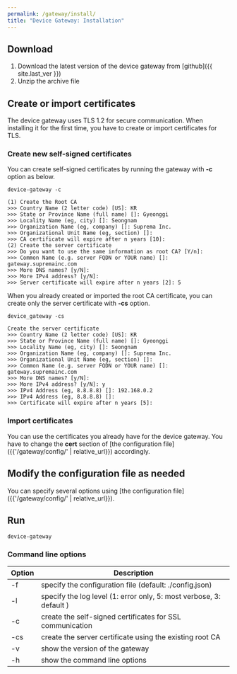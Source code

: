 ```yaml
---
permalink: /gateway/install/
title: "Device Gateway: Installation"
---
```


## Download

1. Download the latest version of the device gateway from [github]({{ site.last_ver }})
2. Unzip the archive file

## Create or import certificates

The device gateway uses TLS 1.2 for secure communication. When installing it for the first time, you have to create or import certificates for TLS. 

### Create new self-signed certificates

You can create self-signed certificates by running the gateway with __-c__ option as below.

```
device-gateway -c

(1) Create the Root CA
>>> Country Name (2 letter code) [US]: KR
>>> State or Province Name (full name) []: Gyeonggi
>>> Locality Name (eg, city) []: Seongnam
>>> Organization Name (eg, company) []: Suprema Inc.
>>> Organizational Unit Name (eg, section) []:
>>> CA certificate will expire after n years [10]:
(2) Create the server certificate
>>> Do you want to use the same information as root CA? [Y/n]:
>>> Common Name (e.g. server FQDN or YOUR name) []: gateway.supremainc.com
>>> More DNS names? [y/N]:
>>> More IPv4 address? [y/N]:
>>> Server certificate will expire after n years [2]: 5
```

When you already created or imported the root CA certificate, you can create only the server certificate with __-cs__ option. 

```
device_gateway -cs

Create the server certificate
>>> Country Name (2 letter code) [US]: KR
>>> State or Province Name (full name) []: Gyeonggi
>>> Locality Name (eg, city) []: Seongnam
>>> Organization Name (eg, company) []: Suprema Inc.
>>> Organizational Unit Name (eg, section) []:
>>> Common Name (e.g. server FQDN or YOUR name) []: gateway.supremainc.com
>>> More DNS names? [y/N]:
>>> More IPv4 address? [y/N]: y
>>> IPv4 Address (eg, 8.8.8.8) []: 192.168.0.2
>>> IPv4 Address (eg, 8.8.8.8) []:
>>> Certificate will expire after n years [5]:
```

### Import certificates

You can use the certificates you already have for the device gateway. You have to change the __cert__ section of [the configuration file]({{'/gateway/config/' | relative_url}}) accordingly.

## Modify the configuration file as needed

You can specify several options using [the configuration file]({{'/gateway/config/' | relative_url}}).  

## Run

```
device-gateway
```


### Command line options

| Option | Description |
| ------ | ----------- |
| -f     | specify the configuration file (default: ./config.json) |
| -l     | specify the log level (1: error only, 5: most verbose, 3: default ) |
| -c     | create the self-signed certificates for SSL communication | 
| -cs    | create the server certificate using the existing root CA | 
| -v     | show the version of the gateway |
| -h     | show the command line options | 